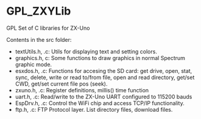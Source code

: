 # GPL_ZXYLib
GPL Set of C libraries for ZX-Uno

Contents in the src folder:

- textUtils.h, .c: Utils for displaying text and setting colors.
- graphics.h, c: Some functions to draw graphics in normal Spectrum graphic mode.
- esxdos.h, .c: Functions for accesing the SD card: get drive, open, stat, sync, delete, write or read to/from file, open and read directory, get/set CWD, get/set current file pos (seek).
- zxuno.h, .c: Register definitions, millis() time function
- uart.h, .c: Read/write to the ZX-Uno UART configured to 115200 bauds
- EspDrv.h, .c: Control the WiFi chip and access TCP/IP functionality.
- ftp.h, .c: FTP Protocol layer. List directory files, download files.
